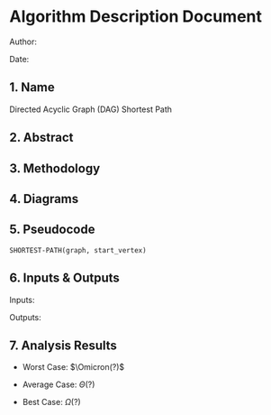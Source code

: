 # Algorithm Description Document

Author: 

Date: 

## 1. Name
Directed Acyclic Graph (DAG) Shortest Path

## 2. Abstract

## 3. Methodology

## 4. Diagrams

## 5. Pseudocode

```
SHORTEST-PATH(graph, start_vertex)

```

## 6. Inputs & Outputs

Inputs:

Outputs:

## 7. Analysis Results

* Worst Case: $\Omicron(?)$

* Average Case: $\Theta(?)$

* Best Case: $\Omega(?)$
